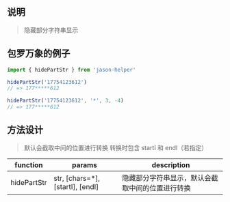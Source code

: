 ## 说明
> 隐藏部分字符串显示

## 包罗万象的例子
```javascript
import { hidePartStr } from 'jason-helper'

hidePartStr('17754123612')
// => 177*****612

hidePartStr('17754123612', '*', 3, -4)
// => 177*****612
```

## 方法设计
> 默认会截取中间的位置进行转换
> 转换时包含 startI 和 endI（若指定）

 function    | params                           | description
 ----------- | -------------------------------- | -----------------------------
 hidePartStr | str, [chars=*], [startI], [endI] | 隐藏部分字符串显示，默认会截取中间的位置进行转换
